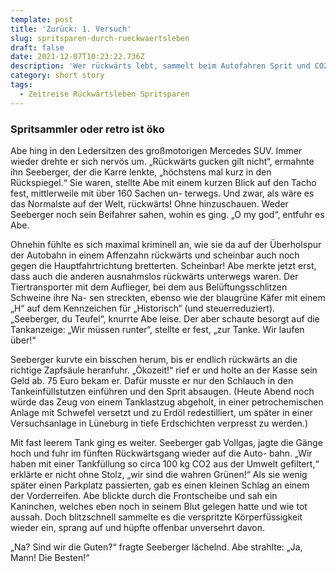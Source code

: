 ```yaml
---
template: post
title: 'Zurück: 1. Versuch'
slug: spritsparen-durch-rueckwaertsleben
draft: false
date: 2021-12-07T10:23:22.736Z
description: 'Wer rückwärts lebt, sammelt beim Autofahren Sprit und CO2 ein'
category: short story
tags:
  - Zeitreise Rückwärtsleben Spritsparen
---
```

### Spritsammler oder retro ist öko

Abe hing in den Ledersitzen des großmotorigen Mercedes SUV. Immer wieder drehte er sich nervös um. „Rückwärts gucken gilt nicht“, ermahnte ihn Seeberger, der die Karre lenkte, „höchstens mal kurz in den Rückspiegel.“ Sie waren, stellte Abe mit einem kurzen Blick auf den Tacho fest, mittlerweile mit über 160 Sachen un- terwegs. Und zwar, als wäre es das Normalste auf der Welt, rückwärts! Ohne hinzuschauen. Weder Seeberger noch sein Beifahrer sahen, wohin es ging. „O my god“, entfuhr es Abe.

Ohnehin fühlte es sich maximal kriminell an, wie sie da auf der Überholspur der Autobahn in einem Affenzahn rückwärts und scheinbar auch noch gegen die Hauptfahrtrichtung bretterten. Scheinbar! Abe merkte jetzt erst, dass auch die anderen ausnahmslos rückwärts unterwegs waren. Der Tiertransporter mit dem Auflieger, bei dem aus Belüftungsschlitzen Schweine ihre Na- sen streckten, ebenso wie der blaugrüne Käfer mit einem „H“ auf dem Kennzeichen für „Historisch“ (und steuerreduziert). „Seeberger, du Teufel“, knurrte Abe leise. Der aber schaute besorgt auf die Tankanzeige: „Wir müssen runter“, stellte er fest, „zur Tanke. Wir laufen über!“

Seeberger kurvte ein bisschen herum, bis er endlich rückwärts an die richtige Zapfsäule heranfuhr. „Ökozeit!“ rief er und holte an der Kasse sein Geld ab. 75 Euro bekam er. Dafür musste er nur den Schlauch in den Tankeinfüllstutzen einführen und den Sprit absaugen. (Heute Abend noch würde das Zeug von einem Tanklastzug abgeholt, in einer petrochemischen Anlage mit Schwefel versetzt und zu Erdöl redestilliert, um später in einer Versuchsanlage in Lüneburg in tiefe Erdschichten verpresst zu werden.)

Mit fast leerem Tank ging es weiter. Seeberger gab Vollgas, jagte die Gänge hoch und fuhr im fünften Rückwärtsgang wieder auf die Auto- bahn. „Wir haben mit einer Tankfüllung so circa 100 kg CO2 aus der Umwelt gefiltert,“ erklärte er nicht ohne Stolz, „wir sind die wahren Grünen!“ Als sie wenig später einen Parkplatz passierten, gab es einen kleinen Schlag an einem der Vorderreifen. Abe blickte durch die Frontscheibe und sah ein Kaninchen, welches eben noch in seinem Blut gelegen hatte und wie tot aussah. Doch blitzschnell sammelte es die verspritzte Körperfüssigkeit wieder ein, sprang auf und hüpfte offenbar unversehrt davon.

„Na? Sind wir die Guten?“ fragte Seeberger lächelnd. Abe strahlte: „Ja, Mann! Die Besten!“